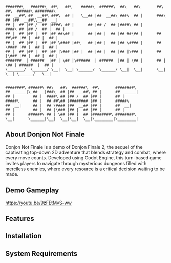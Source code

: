 ```

#######\   ######\  ##\   ##\    #####\  ######\  ##\   ##\       ##\   ##\  ######\ ########\ 
##  __##\ ##  __##\ ###\  ## |   \__## |##  __##\ ###\  ## |      ###\  ## |##  __##\\__##  __|
## |  ## |## /  ## |####\ ## |      ## |## /  ## |####\ ## |      ####\ ## |## /  ## |  ## |   
## |  ## |## |  ## |## ##\## |      ## |## |  ## |## ##\## |      ## ##\## |## |  ## |  ## |   
## |  ## |## |  ## |## \#### |##\   ## |## |  ## |## \#### |      ## \#### |## |  ## |  ## |   
## |  ## |## |  ## |## |\### |## |  ## |## |  ## |## |\### |      ## |\### |## |  ## |  ## |   
#######  | ######  |## | \## |\######  | ######  |## | \## |      ## | \## | ######  |  ## |   
\_______/  \______/ \__|  \__| \______/  \______/ \__|  \__|      \__|  \__| \______/   \__|


########\ ######\ ##\   ##\  ######\  ##\       ########\ 
##  _____|\_##  _|###\  ## |##  __##\ ## |      ##  _____|
## |        ## |  ####\ ## |## /  ## |## |      ## |      
#####\      ## |  ## ##\## |######## |## |      #####\    
##  __|     ## |  ## \#### |##  __## |## |      ##  __|   
## |        ## |  ## |\### |## |  ## |## |      ## |      
## |      ######\ ## | \## |## |  ## |########\ ########\ 
\__|      \______|\__|  \__|\__|  \__|\________|\________|

```

## About Donjon Not Finale

Donjon Not Finale is a demo of Donjon Finale 2, the sequel of the captivating top-down 2D adventure that blends strategy and combat, where every move counts. 
Developed using Godot Engine, this turn-based game invites players to navigate through mysterious dungeons filled with merciless enemies, where every resource is a critical decision waiting to be made.

## Demo Gameplay

https://youtu.be/9zFEtMvS-ww

## Features

## Installation

## System Requirements


